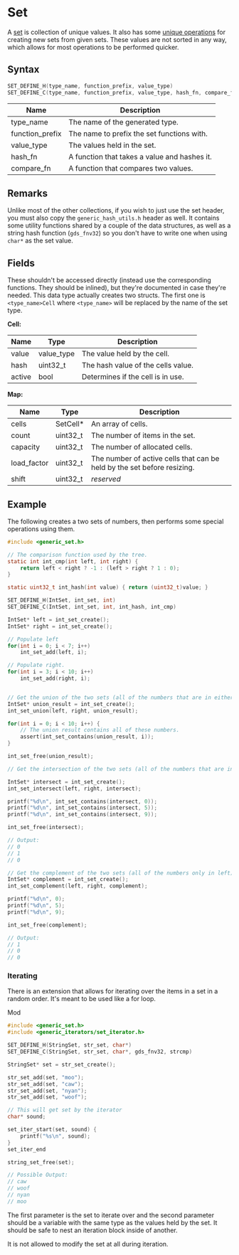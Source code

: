 # Set

A [set](https://en.wikipedia.org/wiki/Set_%28mathematics%29) is collection of unique values. It also has some [unique operations](https://en.wikipedia.org/wiki/Set_%28mathematics%29#Basic_operations) for creating new sets from given sets. These values are not sorted in any way, which allows for most operations to be performed quicker.

## Syntax

```c
SET_DEFINE_H(type_name, function_prefix, value_type)
SET_DEFINE_C(type_name, function_prefix, value_type, hash_fn, compare_fn)
```

| Name | Description |
| --- | --- |
| type_name | The name of the generated type. |
| function_prefix | The name to prefix the set functions with. |
| value_type | The values held in the set. |
| hash_fn | A function that takes a value and hashes it. |
| compare_fn | A function that compares two values. |

## Remarks

Unlike most of the other collections, if you wish to just use the set header, you must also copy the `generic_hash_utils.h` header as well. It contains some utility functions shared by a couple of the data structures, as well as a string hash function (`gds_fnv32`) so you don't have to write one when using `char*` as the set value.


## Fields

These shouldn't be accessed directly (instead use the corresponding functions. They should be inlined), but they're documented in case they're needed. This data type actually creates two structs. The first one is `<type_name>Cell` where `<type_name>` will be replaced by the name of the set type.

__Cell:__

| Name | Type | Description |
| --- | --- | --- |
| value | value_type | The value held by the cell. |
| hash | uint32_t | The hash value of the cells value. |
| active | bool | Determines if the cell is in use. |

__Map:__

| Name | Type | Description |
| --- | --- | --- |
| cells | SetCell* | An array of cells. |
| count | uint32_t | The number of items in the set. |
| capacity | uint32_t | The number of allocated cells. |
| load_factor | uint32_t | The number of active cells that can be held by the set before resizing. |
| shift | uint32_t | *reserved* |

## Example

The following creates a two sets of numbers, then performs some special operations using them.

```c
#include <generic_set.h>

// The comparison function used by the tree.
static int int_cmp(int left, int right) {
    return left < right ? -1 : (left > right ? 1 : 0); 
}

static uint32_t int_hash(int value) { return (uint32_t)value; }

SET_DEFINE_H(IntSet, int_set, int)
SET_DEFINE_C(IntSet, int_set, int, int_hash, int_cmp)

IntSet* left = int_set_create();
IntSet* right = int_set_create();

// Populate left
for(int i = 0; i < 7; i++)
    int_set_add(left, i);

// Populate right.
for(int i = 3; i < 10; i++)
    int_set_add(right, i);


// Get the union of the two sets (all of the numbers that are in either set)
IntSet* union_result = int_set_create();
int_set_union(left, right, union_result);

for(int i = 0; i < 10; i++) {
    // The union result contains all of these numbers.
    assert(int_set_contains(union_result, i));
}

int_set_free(union_result);

// Get the intersection of the two sets (all of the numbers that are in both sets)

IntSet* intersect = int_set_create();
int_set_intersect(left, right, intersect);

printf("%d\n", int_set_contains(intersect, 0));
printf("%d\n", int_set_contains(intersect, 5));
printf("%d\n", int_set_contains(intersect, 9));

int_set_free(intersect);

// Output:
// 0
// 1
// 0

// Get the complement of the two sets (all of the numbers only in left)
IntSet* complement = int_set_create();
int_set_complement(left, right, complement);

printf("%d\n", 0);
printf("%d\n", 5);
printf("%d\n", 9);

int_set_free(complement);

// Output:
// 1
// 0
// 0
```

### Iterating

There is an extension that allows for iterating over the items in a set in a random order. It's meant to be used like a for loop.

Mod

```c
#include <generic_set.h>
#include <generic_iterators/set_iterator.h>

SET_DEFINE_H(StringSet, str_set, char*)
SET_DEFINE_C(StringSet, str_set, char*, gds_fnv32, strcmp)

StringSet* set = str_set_create();

str_set_add(set, "moo");
str_set_add(set, "caw");
str_set_add(set, "nyan");
str_set_add(set, "woof");

// This will get set by the iterator
char* sound;

set_iter_start(set, sound) {
    printf("%s\n", sound);
}
set_iter_end

string_set_free(set);

// Possible Output:
// caw
// woof
// nyan
// moo
```

The first parameter is the set to iterate over and the second parameter should be a variable with the same type as the values held by the set. It should be safe to nest an iteration block inside of another.

It is not allowed to modify the set at all during iteration.
